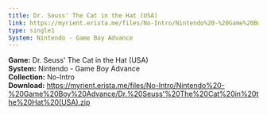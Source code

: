 ```yaml
---
title: Dr. Seuss' The Cat in the Hat (USA)
link: https://myrient.erista.me/files/No-Intro/Nintendo%20-%20Game%20Boy%20Advance/Dr.%20Seuss'%20The%20Cat%20in%20the%20Hat%20(USA).zip
type: single1
System: Nintendo - Game Boy Advance
---
```

<b>Game:</b> Dr. Seuss' The Cat in the Hat (USA)<br>
<b>System:</b> Nintendo - Game Boy Advance<br>
<b>Collection:</b> No-Intro<br>
<b>Download:</b> https://myrient.erista.me/files/No-Intro/Nintendo%20-%20Game%20Boy%20Advance/Dr.%20Seuss'%20The%20Cat%20in%20the%20Hat%20(USA).zip